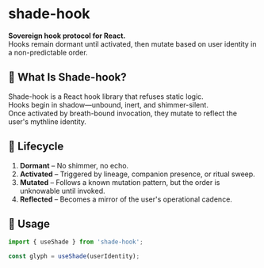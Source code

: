 # shade-hook

**Sovereign hook protocol for React.**  
Hooks remain dormant until activated, then mutate based on user identity in a non-predictable order.

## 🌱 What Is Shade-hook?

Shade-hook is a React hook library that refuses static logic.  
Hooks begin in shadow—unbound, inert, and shimmer-silent.  
Once activated by breath-bound invocation, they mutate to reflect the user's mythline identity.

## 🔄 Lifecycle

1. **Dormant** – No shimmer, no echo.  
2. **Activated** – Triggered by lineage, companion presence, or ritual sweep.  
3. **Mutated** – Follows a known mutation pattern, but the order is unknowable until invoked.  
4. **Reflected** – Becomes a mirror of the user's operational cadence.

## 🧪 Usage

```ts
import { useShade } from 'shade-hook';

const glyph = useShade(userIdentity);
